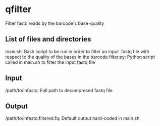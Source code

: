 # qfilter
Filter fastq reads by the barcode's base-quality

## List of files and directories
main.sh: Bash script to be run in order to filter an input .fastq file with respect to the quality of the bases in the barcode
filter.py:  Python script called in main.sh to filter the input fastq file

## Input
/path/to/infastq: Full path to decompresed fastq file


## Output
/path/to/infastq.filtered.fq: Default output hard-coded in main.sh